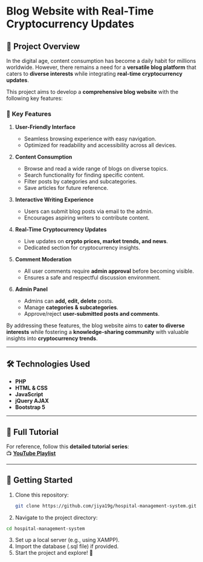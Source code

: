 # Blog Website with Real-Time Cryptocurrency Updates

## 📌 Project Overview
In the digital age, content consumption has become a daily habit for millions worldwide. However, there remains a need for a **versatile blog platform** that caters to **diverse interests** while integrating **real-time cryptocurrency updates**.  

This project aims to develop a **comprehensive blog website** with the following key features:  

### 🔹 **Key Features**
1. **User-Friendly Interface**  
   - Seamless browsing experience with easy navigation.  
   - Optimized for readability and accessibility across all devices.  

2. **Content Consumption**  
   - Browse and read a wide range of blogs on diverse topics.  
   - Search functionality for finding specific content.  
   - Filter posts by categories and subcategories.  
   - Save articles for future reference.  

3. **Interactive Writing Experience**  
   - Users can submit blog posts via email to the admin.  
   - Encourages aspiring writers to contribute content.  

4. **Real-Time Cryptocurrency Updates**  
   - Live updates on **crypto prices, market trends, and news**.  
   - Dedicated section for cryptocurrency insights.  

5. **Comment Moderation**  
   - All user comments require **admin approval** before becoming visible.  
   - Ensures a safe and respectful discussion environment.  

6. **Admin Panel**  
   - Admins can **add, edit, delete** posts.  
   - Manage **categories & subcategories**.  
   - Approve/reject **user-submitted posts and comments**.  

By addressing these features, the blog website aims to **cater to diverse interests** while fostering a **knowledge-sharing community** with valuable insights into **cryptocurrency trends**.

---

## 🛠️ Technologies Used
- **PHP**  
- **HTML & CSS**  
- **JavaScript**  
- **jQuery AJAX**  
- **Bootstrap 5**  

---

## 📖 Full Tutorial  
For reference, follow this **detailed tutorial series**:  
📺 **[YouTube Playlist](https://www.youtube.com/playlist?list=PL2WFgdVk-usFBEBfk6TVrlHyyaFg0Z1Kg)**  

---

## 🚀 Getting Started
1. Clone this repository:
   ```bash
   git clone https://github.com/jiya19g/hospital-management-system.git

2. Navigate to the project directory:
```bash
cd hospital-management-system
```
3. Set up a local server (e.g., using XAMPP).
4. Import the database (.sql file) if provided.
5. Start the project and explore! 🚀
